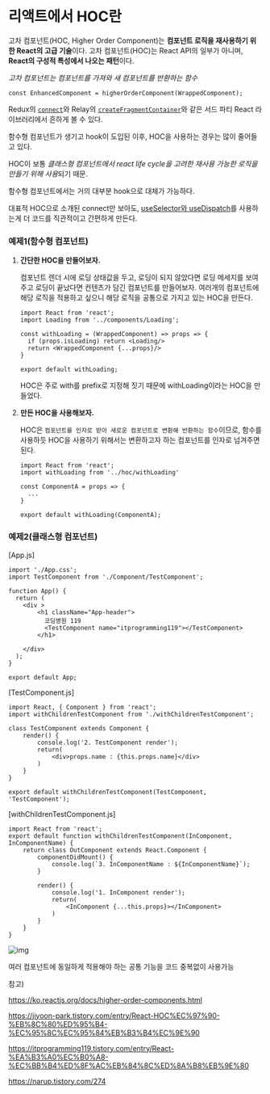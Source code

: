 # 리액트에서 HOC란

고차 컴포넌트(HOC, Higher Order Component)는 **컴포넌트 로직을 재사용하기 위한 React의 고급 기술**이다. 고차 컴포넌트(HOC)는 React API의 일부가 아니며, **React의 구성적 특성에서 나오는 패턴**이다.

*고차 컴포넌트는 컴포넌트를 가져와 새 컴포넌트를 반환하는 함수*

```react
const EnhancedComponent = higherOrderComponent(WrappedComponent);
```

Redux의 [`connect`](https://github.com/reduxjs/react-redux/blob/master/docs/api/connect.md#connect)와 Relay의 [`createFragmentContainer`](https://relay.dev/docs/v10.1.3/fragment-container/#createfragmentcontainer)와 같은 서드 파티 React 라이브러리에서 흔하게 볼 수 있다.



함수형 컴포넌트가 생기고 hook이 도입된 이후, HOC을 사용하는 경우는 많이 줄어들고 있다. 

HOC이 보통 *클래스형 컴포넌트에서 react life cycle을 고려한 재사용 가능한 로직을 만들기 위해 사용*되기 때문. 

함수형 컴포넌트에서는 거의 대부분 hook으로 대체가 가능하다. 

대표적 HOC으로 소개된 connect만 보아도, [useSelector와 useDispatch](https://jiyoon-park.tistory.com/entry/useSelector-useDispatch로-리덕스에-편하게-접근해보자)를 사용하는게 더 코드를 직관적이고 간편하게 만든다.



### 예제1(함수형 컴포넌트)

1. **간단한 HOC을 만들어보자.**

   컴포넌트 렌더 시에 로딩 상태값을 두고, 로딩이 되지 않았다면 로딩 메세지를 보여주고 로딩이 끝났다면 컨텐츠가 담긴 컴포넌트를 만들어보자. 여러개의 컴포넌트에 해당 로직을 적용하고 싶으니 해당 로직을 공통으로 가지고 있는 HOC을 만든다. 

   ```react
   import React from 'react';
   import Loading from '../components/Loading';
   
   const withLoading = (WrappedComponent) => props => {
     if (props.isLoading) return <Loading/>
     return <WrappedComponent {...props}/>
   }
   
   export default withLoading;
   ```

   HOC은 주로 with를 prefix로 지정해 짓기 때문에 withLoading이라는 HOC을 만들었다.

2. **만든 HOC을 사용해보자.**

   HOC은 `컴포넌트를 인자로 받아 새로운 컴포넌트로 변환해 반환하는 함수`이므로, 함수를 사용하듯 HOC을 사용하기 위해서는 변환하고자 하는 컴포넌트를 인자로 넘겨주면 된다.

   ```react
   import React from 'react';
   import withLoading from '../hoc/withLoading'
   
   const ComponentA = props => {
     ...
   }
   
   export default withLoading(ComponentA);
   ```



### 예제2(클래스형 컴포넌트)

[App.js]

```react
import './App.css';
import TestComponent from './Component/TestComponent';

function App() {
  return (
    <div >
        <h1 className="App-header">
          코딩병원 119
          <TestComponent name="itprogramming119"></TestComponent>
        </h1>
        
    </div>
  );
}

export default App;
```



[TestComponent.js]

```react
import React, { Component } from 'react';
import withChildrenTestComponent from './withChildrenTestComponent';

class TestComponent extends Component {
    render() {
        console.log('2. TestComponent render');
        return(
            <div>props.name : {this.props.name}</div>
        )
    }
}

export default withChildrenTestComponent(TestComponent, 'TestComponent');
```



[withChildrenTestComponent.js]

```react
import React from 'react';
export default function withChildrenTestComponent(InComponent, InComponentName) {
    return class OutComponent extends React.Component {
        componentDidMount() {
            console.log(`3. InComponentName : ${InComponentName}`);
        }

        render() {
            console.log('1. InComponent render');
            return(
                <InComponent {...this.props}></InComponent>
            )
        }
    }
}
```



![img](https://blog.kakaocdn.net/dn/bpbHOO/btrpq7Pw9Xw/a4vOQZd105Mph7qq23WiJ1/img.png)

여러 컴포넌트에 동일하게 적용해야 하는 공통 기능을 코드 중복없이 사용가능





참고)

https://ko.reactjs.org/docs/higher-order-components.html

https://jiyoon-park.tistory.com/entry/React-HOC%EC%97%90-%EB%8C%80%ED%95%B4-%EC%95%8C%EC%95%84%EB%B3%B4%EC%9E%90

https://itprogramming119.tistory.com/entry/React-%EA%B3%A0%EC%B0%A8-%EC%BB%B4%ED%8F%AC%EB%84%8C%ED%8A%B8%EB%9E%80

https://narup.tistory.com/274

